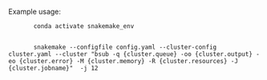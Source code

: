 Example usage:

           conda activate snakemake_env


           snakemake --configfile config.yaml --cluster-config cluster.yaml --cluster "bsub -q {cluster.queue} -oo {cluster.output} -eo {cluster.error} -M {cluster.memory} -R {cluster.resources} -J {cluster.jobname}"  -j 12


